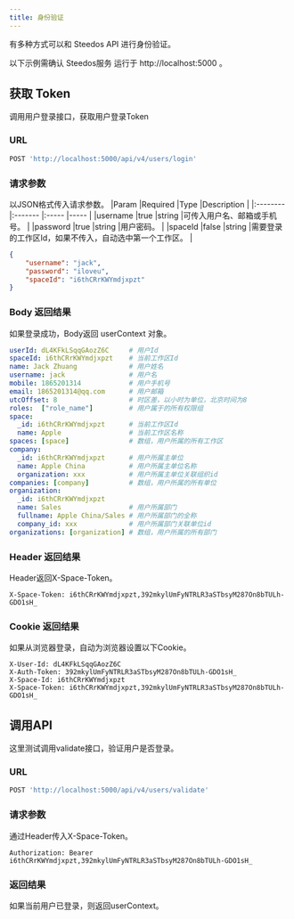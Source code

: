 ```yaml
---
title: 身份验证
---
```


有多种方式可以和 Steedos API 进行身份验证。

以下示例需确认 Steedos服务 运行于 http://localhost:5000 。

## 获取 Token
调用用户登录接口，获取用户登录Token

### URL
```js
POST 'http://localhost:5000/api/v4/users/login' 
```

### 请求参数
以JSON格式传入请求参数。
|Param      |Required  |Type   |Description               |
|:--------  |:-------  |:----- |-----                     |
|username   |true      |string |可传入用户名、邮箱或手机号。   |
|password   |true      |string |用户密码。                  |
|spaceId    |false     |string |需要登录的工作区Id，如果不传入，自动选中第一个工作区。           |
```json
{
    "username": "jack",
    "password": "iloveu",
    "spaceId": "i6thCRrKWYmdjxpzt"
}
```

### Body 返回结果
如果登录成功，Body返回 userContext 对象。
```yaml
userId: dL4KFkLSqqGAozZ6C     # 用户Id
spaceId: i6thCRrKWYmdjxpzt    # 当前工作区Id
name: Jack Zhuang             # 用户姓名
username: jack                # 用户名
mobile: 1865201314            # 用户手机号
email: 1865201314@qq.com      # 用户邮箱
utcOffset: 8                  # 时区差，以小时为单位，北京时间为8
roles:  ["role_name"]         # 用户属于的所有权限组
space:
  _id: i6thCRrKWYmdjxpzt      # 当前工作区Id
  name: Apple                 # 当前工作区名称
spaces: [space]               # 数组，用户所属的所有工作区 
company:                   
  _id: i6thCRrKWYmdjxpzt      # 用户所属主单位 
  name: Apple China           # 用户所属主单位名称
  organization: xxx           # 用户所属主单位关联组织id
companies: [company]          # 数组，用户所属的所有单位
organization:
  _id: i6thCRrKWYmdjxpzt
  name: Sales                 # 用户所属部门
  fullname: Apple China/Sales # 用户所属部门的全称
  company_id: xxx             # 用户所属部门关联单位id
organizations: [organization] # 数组，用户所属的所有部门
```

### Header 返回结果
Header返回X-Space-Token。
```shell
X-Space-Token: i6thCRrKWYmdjxpzt,392mkylUmFyNTRLR3aSTbsyM287On8bTULh-GDO1sH_
```

### Cookie 返回结果
如果从浏览器登录，自动为浏览器设置以下Cookie。
```shell
X-User-Id: dL4KFkLSqqGAozZ6C
X-Auth-Token: 392mkylUmFyNTRLR3aSTbsyM287On8bTULh-GDO1sH_
X-Space-Id: i6thCRrKWYmdjxpzt
X-Space-Token: i6thCRrKWYmdjxpzt,392mkylUmFyNTRLR3aSTbsyM287On8bTULh-GDO1sH_
```

## 调用API

这里测试调用validate接口，验证用户是否登录。

### URL
```js
POST 'http://localhost:5000/api/v4/users/validate' 
```

### 请求参数
通过Header传入X-Space-Token。
```shell
Authorization: Bearer i6thCRrKWYmdjxpzt,392mkylUmFyNTRLR3aSTbsyM287On8bTULh-GDO1sH_
```
### 返回结果
如果当前用户已登录，则返回userContext。
